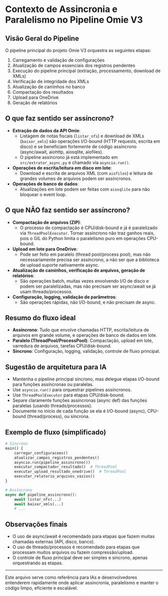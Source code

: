 # Contexto de Assincronia e Paralelismo no Pipeline Omie V3

## Visão Geral do Pipeline
O pipeline principal do projeto Omie V3 orquestra as seguintes etapas:
1. Carregamento e validação de configurações
2. Atualização de campos essenciais dos registros pendentes
3. Execução do pipeline principal (extração, processamento, download de XMLs)
4. Verificação de integridade dos XMLs
5. Atualização de caminhos no banco
6. Compactação dos resultados
7. Upload para OneDrive
8. Geração de relatórios

## O que faz sentido ser assíncrono?
- **Extração de dados da API Omie**: 
  - Listagem de notas fiscais (`listar_nfs`) e download de XMLs (`baixar_xmls`) são operações I/O-bound (HTTP requests, escrita em disco) e se beneficiam fortemente de código assíncrono (async/await, aiohttp, aiosqlite, aiofiles).
  - O pipeline assíncrono já está implementado em `src/extrator_async.py` e chamado via `asyncio.run()`.
- **Operações de escrita/leitura em disco em lote**:
  - Download e escrita de arquivos XML (com `aiofiles`) e leitura de grandes volumes de arquivos podem ser assíncronos.
- **Operações de banco de dados**:
  - Atualizações em lote podem ser feitas com `aiosqlite` para não bloquear o event loop.

## O que NÃO faz sentido ser assíncrono?
- **Compactação de arquivos (ZIP)**:
  - O processo de compactação é CPU/disk-bound e já é paralelizado via `ThreadPoolExecutor`. Tornar assíncrono não traz ganhos reais, pois o GIL do Python limita o paralelismo puro em operações CPU-bound.
- **Upload em lote para OneDrive**:
  - Pode ser feito em paralelo (thread pool/process pool), mas não necessariamente precisa ser assíncrono, a não ser que a biblioteca de upload suporte nativamente async.
- **Atualização de caminhos, verificação de arquivos, geração de relatórios**:
  - São operações batch, muitas vezes envolvendo I/O de disco e podem ser paralelizadas, mas não precisam ser async/await se já usam threads/processos.
- **Configuração, logging, validação de parâmetros**:
  - São operações rápidas, não I/O-bound, e não precisam de async.

## Resumo do fluxo ideal
- **Assíncrono**: Tudo que envolve chamadas HTTP, escrita/leitura de arquivos em grande volume, e operações de banco de dados em lote.
- **Paralelo (ThreadPool/ProcessPool)**: Compactação, upload em lote, varredura de arquivos, tarefas CPU/disk-bound.
- **Síncrono**: Configuração, logging, validação, controle de fluxo principal.

## Sugestão de arquitetura para IA
- Mantenha o pipeline principal síncrono, mas delegue etapas I/O-bound para funções assíncronas ou paralelas.
- Use `asyncio.run()` para orquestrar pipelines assíncronos.
- Use `ThreadPoolExecutor` para etapas CPU/disk-bound.
- Separe claramente funções assíncronas (async def) das funções paralelas (usando threads/processos).
- Documente no início de cada função se ela é I/O-bound (async), CPU-bound (thread/process), ou síncrona.

## Exemplo de fluxo (simplificado)
```python
# Síncrono
main() {
    carregar_configuracoes()
    atualizar_campos_registros_pendentes()
    asyncio.run(pipeline_assincrono())
    executar_compactador_resultado()  # ThreadPool
    executar_upload_resultado_onedrive()  # ThreadPool
    executar_relatorio_arquivos_vazios()
}

# Assíncrono
async def pipeline_assincrono():
    await listar_nfs(...)
    await baixar_xmls(...)
    # ...
```

## Observações finais
- O uso de async/await é recomendado para etapas que fazem muitas chamadas externas (API, disco, banco).
- O uso de threads/processos é recomendado para etapas que processam muitos arquivos ou fazem compressão/upload.
- O controle de fluxo principal deve ser simples e síncrono, apenas orquestrando as etapas.

---
Este arquivo serve como referência para IAs e desenvolvedores entenderem rapidamente onde aplicar assincronia, paralelismo e manter o código limpo, eficiente e escalável.
